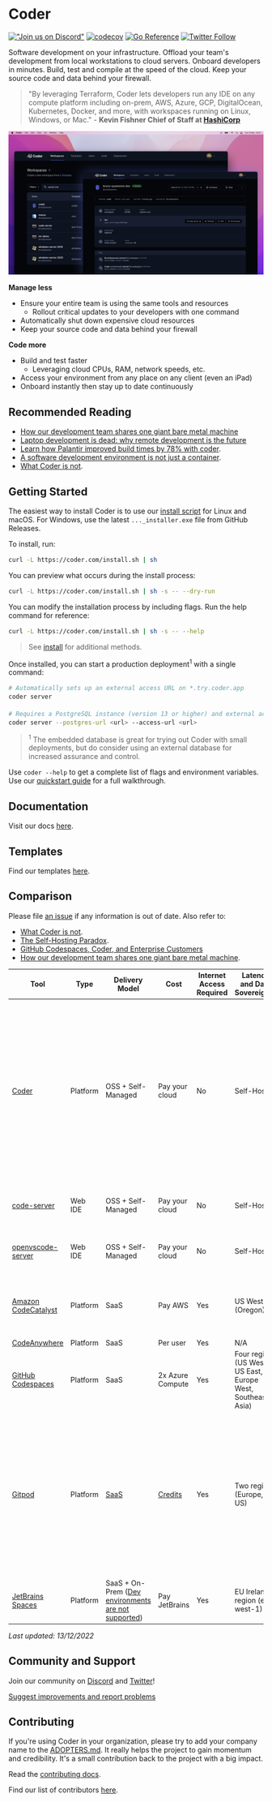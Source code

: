 # Coder

[!["Join us on
Discord"](https://img.shields.io/badge/join-us%20on%20Discord-gray.svg?longCache=true&logo=discord&colorB=green)](https://coder.com/chat?utm_source=github.com/coder/coder&utm_medium=github&utm_campaign=readme.md)
[![codecov](https://codecov.io/gh/coder/coder/branch/main/graph/badge.svg?token=TNLW3OAP6G)](https://codecov.io/gh/coder/coder)
[![Go Reference](https://pkg.go.dev/badge/github.com/coder/coder.svg)](https://pkg.go.dev/github.com/coder/coder)
[![Twitter
Follow](https://img.shields.io/twitter/follow/coderhq?label=%40coderhq&style=social)](https://twitter.com/coderhq)

Software development on your infrastructure. Offload your team's development from local workstations to cloud servers. Onboard developers in minutes. Build, test and compile at the speed of the cloud. Keep your source code and data behind your firewall.

> "By leveraging Terraform, Coder lets developers run any IDE on any compute platform including on-prem, AWS, Azure, GCP, DigitalOcean, Kubernetes, Docker, and more, with workspaces running on Linux, Windows, or Mac." - **Kevin Fishner Chief of Staff at [HashiCorp](https://hashicorp.com/)**

<p align="center">
  <img src="./docs/images/hero-image.png">
</p>

**Manage less**

- Ensure your entire team is using the same tools and resources
  - Rollout critical updates to your developers with one command
- Automatically shut down expensive cloud resources
- Keep your source code and data behind your firewall

**Code more**

- Build and test faster
  - Leveraging cloud CPUs, RAM, network speeds, etc.
- Access your environment from any place on any client (even an iPad)
- Onboard instantly then stay up to date continuously

## Recommended Reading

- [How our development team shares one giant bare metal machine](https://coder.com/blog/how-our-development-team-shares-one-giant-bare-metal-machine?utm_source=github.com/coder/coder&utm_medium=github&utm_campaign=readme.md)
- [Laptop development is dead: why remote development is the future](https://medium.com/@elliotgraebert/laptop-development-is-dead-why-remote-development-is-the-future-f92ce103fd13)
- [Learn how Palantir improved build times by 78% with coder](https://blog.palantir.com/the-benefits-of-remote-ephemeral-workspaces-1a1251ed6e53).
- [A software development environment is not just a container](https://coder.com/blog/not-a-container?utm_source=github.com/coder/coder&utm_medium=github&utm_campaign=readme.md).
- [What Coder is not](https://coder.com/docs/coder-oss/latest/index#what-coder-is-not?utm_source=github.com/coder/coder&utm_medium=github&utm_campaign=readme.md).

## Getting Started

The easiest way to install Coder is to use our
[install script](https://github.com/coder/coder/blob/main/install.sh) for Linux
and macOS. For Windows, use the latest `..._installer.exe` file from GitHub
Releases.

To install, run:

```bash
curl -L https://coder.com/install.sh | sh
```

You can preview what occurs during the install process:

```bash
curl -L https://coder.com/install.sh | sh -s -- --dry-run
```

You can modify the installation process by including flags. Run the help command for reference:

```bash
curl -L https://coder.com/install.sh | sh -s -- --help
```

> See [install](docs/install) for additional methods.

Once installed, you can start a production deployment<sup>1</sup> with a single command:

```sh
# Automatically sets up an external access URL on *.try.coder.app
coder server

# Requires a PostgreSQL instance (version 13 or higher) and external access URL
coder server --postgres-url <url> --access-url <url>
```

> <sup>1</sup> The embedded database is great for trying out Coder with small deployments, but do consider using an external database for increased assurance and control.

Use `coder --help` to get a complete list of flags and environment variables. Use our [quickstart guide](https://coder.com/docs/coder-oss/latest/quickstart) for a full walkthrough.

## Documentation

Visit our docs [here](https://coder.com/docs/coder-oss).

## Templates

Find our templates [here](./examples/templates).

## Comparison

Please file [an issue](https://github.com/coder/coder/issues/new) if any information is out of date. Also refer to:

- [What Coder is not](https://coder.com/docs/coder-oss/latest/index#what-coder-is-not?utm_source=github.com/coder/coder&utm_medium=github&utm_campaign=readme.md).
- [The Self-Hosting Paradox](https://coder.com/blog/the-self-hosting-paradox?utm_source=github.com/coder/coder&utm_medium=github&utm_campaign=readme.md).
- [GitHub Codespaces, Coder, and Enterprise Customers](https://coder.com/blog/github-codespaces-coder-and-enterprise-customers?utm_source=github.com/coder/coder&utm_medium=github&utm_campaign=readme.md)
- [How our development team shares one giant bare metal machine](https://coder.com/blog/how-our-development-team-shares-one-giant-bare-metal-machine?utm_source=github.com/coder/coder&utm_medium=github&utm_campaign=readme.md).

| Tool                                                                                                                                                                                | Type     | Delivery Model                                                                                                                           | Cost                                     | Internet Access Required | Latency and Data Sovereignty                                 | Security isolation model                                                                                                                                                                                            | Product quality                                                                                                          | Service Availability                                          | Environments                                                                                                                                                               | IDE                                                                                                                                                                                                                                                                                                                                                                                                                                                                                                                                                                                                                                                                                                                                               |
| ----------------------------------------------------------------------------------------------------------------------------------------------------------------------------------- | -------- | ---------------------------------------------------------------------------------------------------------------------------------------- | ---------------------------------------- | ------------------------ | ------------------------------------------------------------ | ------------------------------------------------------------------------------------------------------------------------------------------------------------------------------------------------------------------- | ------------------------------------------------------------------------------------------------------------------------ | ------------------------------------------------------------- | -------------------------------------------------------------------------------------------------------------------------------------------------------------------------- | ------------------------------------------------------------------------------------------------------------------------------------------------------------------------------------------------------------------------------------------------------------------------------------------------------------------------------------------------------------------------------------------------------------------------------------------------------------------------------------------------------------------------------------------------------------------------------------------------------------------------------------------------------------------------------------------------------------------------------------------------- |
| [Coder](https://coder.com/blog/how-our-development-team-shares-one-giant-bare-metal-machine?utm_source=github.com/coder/coder&utm_medium=github&utm_campaign=readme.md)             | Platform | OSS + Self-Managed                                                                                                                       | Pay your cloud                           | No                       | Self-Hosted                                                  | Unopinionated (whatever/wherever you choose to deploy thus 100% configurable)                                                                                                                                       | [Defect history](https://github.com/coder/coder/issues?q=is%3Aissue+is%3Aopen+sort%3Aupdated-desc+label%3Abug)           | Self-hosted                                                   | All [Terraform](https://www.terraform.io/registry/providers) resources, all clouds, multi-architecture: Linux, Mac, Windows, containers, VMs, amd64, arm64                 | Anything (vim, emacs, theia, code-server, openvscode-server, entire jetbrains suite inc gateway remote development, visual studio code desktop, visual studio for mac, visual studio for windows) you choose to install and deploy                                                                                                                                                                                                                                                                                                                                                                                                                                                                                                                |
| [code-server](https://coder.com/blog/code-server-multiple-users?utm_source=github.com/coder/coder&utm_medium=github&utm_campaign=readme.md)                                         | Web IDE  | OSS + Self-Managed                                                                                                                       | Pay your cloud                           | No                       | Self-Hosted                                                  | Self-Hosted docker container                                                                                                                                                                                        | [Defect history](https://github.com/coder/code-server/issues?q=is%3Aissue+is%3Aopen+sort%3Aupdated-desc+label%3Abug)     | Self-hosted                                                   | Linux, Mac, Windows, containers, VMs, amd64, arm64                                                                                                                         | [code-server](https://github.com/coder/code-server) (VSCode MIT) [with restrictions](https://ghuntley.com/fracture)                                                                                                                                                                                                                                                                                                                                                                                                                                                                                                                                                                                                                               |
| [openvscode-server](https://github.com/gitpod-io/openvscode-server)                                                                                                                 | Web IDE  | OSS + Self-Managed                                                                                                                       | Pay your cloud                           | No                       | Self-Hosted                                                  | Self-Hosted docker container                                                                                                                                                                                        | [Defect history](https://github.com/gitpod-io/openvscode-server)                                                         | Self-hosted                                                   | Linux, Mac, Windows, containers, VMs, amd64                                                                                                                                | [openvscode-server](https://github.com/gitpod-io/openvscode-server) (VSCode MIT) [with restrictions](https://ghuntley.com/fracture)                                                                                                                                                                                                                                                                                                                                                                                                                                                                                                                                                                                                               |
| [Amazon CodeCatalyst](https://coder.com/blog/the-self-hosting-paradox?utm_source=github.com/coder/coder?utm_source=github.com/coder/coder&utm_medium=github&utm_campaign=readme.md) | Platform | SaaS                                                                                                                                     | Pay AWS                                  | Yes                      | US West (Oregon)                                             | ["all customer multi-tenancy isolation is done through virtual machines" for security reasons](https://devclass.com/2022/12/05/interview-why-aws-prefers-vms-for-code-isolation-and-tips-on-developing-for-lambda/) | N/A                                                                                                                      | [Service Health](https://health.aws.amazon.com/health/status) | Linux Virtual Machines                                                                                                                                                     | Cloud9, Visual Studio Code Desktop ([no restrictions](https://ghuntley.com/fracture)) and JetBrains Gateway                                                                                                                                                                                                                                                                                                                                                                                                                                                                                                                                                                                                                                       |
| [CodeAnywhere](https://coder.com/blog/the-self-hosting-paradox?utm_source=github.com/coder/coder?utm_source=github.com/coder/coder&utm_medium=github&utm_campaign=readme.md)        | Platform | SaaS                                                                                                                                     | Per user                                 | Yes                      | N/A                                                          | N/A                                                                                                                                                                                                                 | N/A                                                                                                                      | N/A                                                           | N/A                                                                                                                                                                        | Theia                                                                                                                                                                                                                                                                                                                                                                                                                                                                                                                                                                                                                                                                                                                                             |
| [GitHub Codespaces](https://coder.com/blog/github-codespaces-coder-and-enterprise-customers?utm_source=github.com/coder/coder&utm_medium=github&utm_campaign=readme.md)             | Platform | SaaS                                                                                                                                     | 2x Azure Compute                         | Yes                      | Four regions (US West, US East, Europe West, Southeast Asia) | ["two codespaces are never co-located on the same VM"](https://docs.github.com/en/codespaces/codespaces-reference/security-in-github-codespaces)                                                                    | N/A                                                                                                                      | [Incident History](https://www.githubstatus.com/history)      | Linux Virtual Machines, [GPUs supported](https://docs.github.com/en/codespaces/developing-in-codespaces/getting-started-with-github-codespaces-for-machine-learning)       | Visual Studio Code ([no restrictions](https://ghuntley.com/fracture)) and JetBrains Gateway                                                                                                                                                                                                                                                                                                                                                                                                                                                                                                                                                                                                                                                       |
| [Gitpod](https://coder.com/blog/the-self-hosting-paradox?utm_source=github.com/coder/coder?utm_source=github.com/coder/coder&utm_medium=github&utm_campaign=readme.md)              | Platform | [SaaS](https://news.ycombinator.com/item?id=33907897)                                                                                    | [Credits](https://www.gitpod.io/pricing) | Yes                      | Two regions (Europe, US)                                     | [All customers intermixed on the same machine isolated via runc](https://kinvolk.io/blog/2020/12/improving-kubernetes-and-container-security-with-user-namespaces/)                                                 | [Defect history](https://github.com/gitpod-io/gitpod/issues?q=is%3Aissue+label%3A%22type%3A+bug%22+sort%3Aupdated-desc+) | [Incident history](https://www.gitpodstatus.com/history)      | Basic Linux containers, [GPUs](https://github.com/gitpod-io/gitpod/issues/10650) and [kubernetes/k3s](https://github.com/gitpod-io/gitpod/issues/4889) is not yet possible | [openvscode-server](https://github.com/gitpod-io/openvscode-server) (VSCode MIT) [with restrictions](https://ghuntley.com/fracture) inhibiting functionality of [.NET](https://www.isdotnetopen.com), [Python](https://visualstudiomagazine.com/articles/2021/11/05/vscode-python-nov21.aspx), [C](https://marketplace.visualstudio.com/items/ms-vscode.cpptools/license), [C++](https://marketplace.visualstudio.com/items/ms-vscode.cpptools/license), [Jupyter](https://visualstudiomagazine.com/articles/2021/11/05/vscode-python-nov21.aspx) and usage of [GitHub Co-pilot](https://github.com/gitpod-io/gitpod/issues/10032). Visual Studio Code Desktop ([no restrictions](https://ghuntley.com/fracture)) and JetBrains Gateway supported |
| [JetBrains Spaces](https://coder.com/blog/the-self-hosting-paradox?utm_source=github.com/coder/coder?utm_source=github.com/coder/coder&utm_medium=github&utm_campaign=readme.md)    | Platform | SaaS + On-Prem ([Dev environments are not supported](https://www.jetbrains.com/help/space/space-on-premises-installation.html#overview)) | Pay JetBrains                            | Yes                      | EU Ireland region (eu-west-1)                                | EC2                                                                                                                                                                                                                 | N/A                                                                                                                      | [Service Health](https://status.jetbrains.space/)             | Linux Virtual Machines                                                                                                                                                     | JetBrains Suite                                                                                                                                                                                                                                                                                                                                                                                                                                                                                                                                                                                                                                                                                                                                   |

_Last updated: 13/12/2022_

## Community and Support

Join our community on [Discord](https://coder.com/chat?utm_source=github.com/coder/coder&utm_medium=github&utm_campaign=readme.md) and [Twitter](https://twitter.com/coderhq)!

[Suggest improvements and report problems](https://github.com/coder/coder/issues/new/choose)

## Contributing

If you're using Coder in your organization, please try to add your company name to the [ADOPTERS.md](./ADOPTERS.md). It really helps the project to gain momentum and credibility. It's a small contribution back to the project with a big impact.

Read the [contributing docs](https://coder.com/docs/coder-oss/latest/CONTRIBUTING).

Find our list of contributors [here](https://github.com/coder/coder/graphs/contributors).
